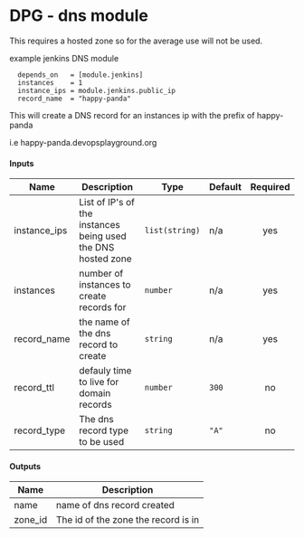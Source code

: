 # DPG - dns module

This requires a hosted zone so for the average use will not be used.

example jenkins DNS module

``` HCL
  depends_on   = [module.jenkins]
  instances    = 1
  instance_ips = module.jenkins.public_ip
  record_name  = "happy-panda"
```

This will create a DNS record for an instances ip with the prefix of happy-panda

i.e happy-panda.devopsplayground.org

#### Inputs

| Name | Description | Type | Default | Required |
|------|-------------|------|---------|:--------:|
| instance_ips | List of IP's of the instances being used  the DNS hosted zone | `list(string)` | n/a | yes |
| instances | number of instances to create records for | `number` | n/a | yes |
| record_name | the name of the dns record to create | `string` | n/a | yes |
| record_ttl | defauly time to live for domain records | `number` | `300` | no |
| record_type | The dns record type to be used | `string` | `"A"` | no |

#### Outputs

| Name | Description |
|------|-------------|
| name | name of dns record created |
| zone_id | The id of the zone the record is in |


